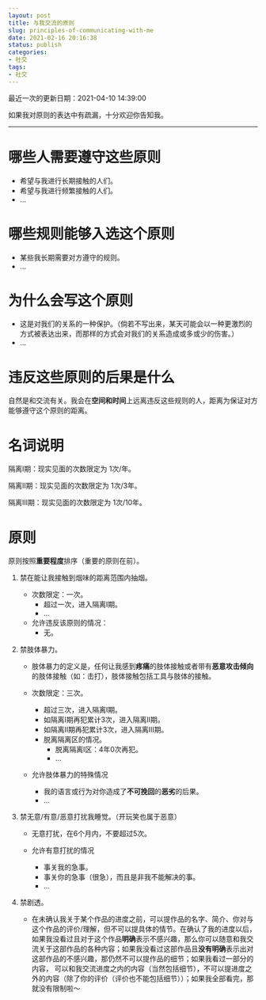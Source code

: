 ```yaml
---
layout: post
title: 与我交流的原则
slug: principles-of-communicating-with-me
date: 2021-02-16 20:16:38
status: publish
categories:
- 社交
tags:
- 社交
---
```

最近一次的更新日期：2021-04-10 14:39:00

<!--more-->

如果我对原则的表达中有疏漏，十分欢迎你告知我。

---
# 哪些人需要遵守这些原则
- 希望与我进行长期接触的人们。
- 希望与我进行频繁接触的人们。
- ...

# 哪些规则能够入选这个原则
- 某些我长期需要对方遵守的规则。
- ...

# 为什么会写这个原则
- 这是对我们的关系的一种保护。（倘若不写出来，某天可能会以一种更激烈的方式被表达出来，而那样的方式会对我们的关系造成或多或少的伤害。）
- ...

# 违反这些原则的后果是什么
自然是和交流有关。我会在**空间和时间**上远离违反这些规则的人，距离为保证对方能够遵守这个原则的距离。

# 名词说明

隔离Ⅰ期：现实见面的次数限定为 1次/年。

隔离Ⅱ期：现实见面的次数限定为 1次/3年。

隔离Ⅲ期：现实见面的次数限定为 1次/10年。

# 原则

原则按照**重要程度**排序（重要的原则在前）。

1. 禁在能让我接触到烟味的距离范围内抽烟。

   - 次数限定：一次。
     - 超过一次，进入隔离Ⅰ期。
     - ...
   - 允许违反该原则的情况：
     - 无。

2. 禁肢体暴力。

   - 肢体暴力的定义是，任何让我感到**疼痛**的肢体接触或者带有**恶意攻击倾向**的肢体接触（如：击打），肢体接触包括工具与肢体的接触。
   - 次数限定：三次。
     - 超过三次，进入隔离Ⅰ期。
     - 如隔离Ⅰ期再犯累计3次，进入隔离Ⅱ期。
     - 如隔离Ⅱ期再犯累计3次，进入隔离Ⅲ期。
     - 脱离隔离区的情况。
       - 脱离隔离Ⅰ区：4年0次再犯。
       - ...

   - 允许肢体暴力的特殊情况
     - 我的语言或行为对你造成了**不可挽回**的**恶劣**的后果。
     - ...

3. 禁无意/有意/恶意打扰我睡觉。（开玩笑也属于恶意） 

   - 无意打扰，在6个月内，不要超过5次。

   - 允许有意打扰的情况
     - 事关我的急事。
     - 事关你的急事（很急），而且是非我不能解决的事。
     - ...

4. 禁剧透。

   - 在未确认我关于某个作品的进度之前，可以提作品的名字、简介、你对与这个作品的评价/理解，但不可以提具体的情节。在确认了我的进度以后，如果我没看过且对于这个作品**明确**表示不感兴趣，那么你可以随意和我交流关于这部作品的各种内容；如果我没看过这部作品且**没有明确**表示出对这部作品的不感兴趣，那仍然不可以提作品的细节；如果我看过一部分的内容， 可以和我交流进度之内的内容（当然包括细节），不可以提进度之外的内容（除了你的评价（评价也不能包括细节））；如果我全部看完，那就没有限制啦～



